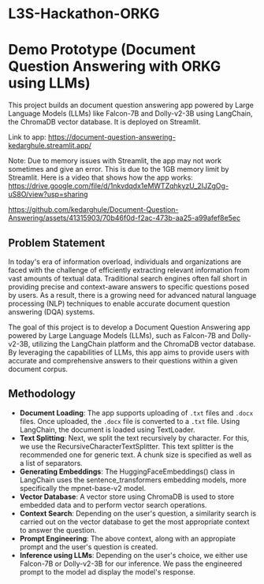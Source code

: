 # L3S-Hackathon-ORKG


# Demo Prototype (Document Question Answering with ORKG using LLMs)

This project builds an document question answering app powered by Large Language Models (LLMs) like Falcon-7B and Dolly-v2-3B using LangChain, the ChromaDB vector database. It is deployed on Streamlit.

Link to app: https://document-question-answering-kedarghule.streamlit.app/

Note: Due to memory issues with Streamlit, the app may not work sometimes and give an error. This is due to the 1GB memory limit by Streamlit. Here is a video that shows how the app works: https://drive.google.com/file/d/1nkvdqdx1eMWTZqhkyzU_2IJZgOg-uS8O/view?usp=sharing


https://github.com/kedarghule/Document-Question-Answering/assets/41315903/70b46f0d-f2ac-473b-aa25-a99afef8e5ec



## Problem Statement

In today's era of information overload, individuals and organizations are faced with the challenge of efficiently extracting relevant information from vast amounts of textual data. Traditional search engines often fall short in providing precise and context-aware answers to specific questions posed by users. As a result, there is a growing need for advanced natural language processing (NLP) techniques to enable accurate document question answering (DQA) systems.

The goal of this project is to develop a Document Question Answering app powered by Large Language Models (LLMs), such as Falcon-7B and Dolly-v2-3B, utilizing the LangChain platform and the ChromaDB vector database. By leveraging the capabilities of LLMs, this app aims to provide users with accurate and comprehensive answers to their questions within a given document corpus.

## Methodology

- **Document Loading**: The app supports uploading of `.txt` files and `.docx` files. Once uploaded, the `.docx` file is converted to a `.txt` file. Using LangChain, the document is loaded using TextLoader.
- **Text Splitting**: Next, we split the text recursively by character. For this, we use the RecursiveCharacterTextSplitter. This text splitter is the recommended one for generic text. A chunk size is specified as well as a list of separators.
- **Generating Embeddings**: The HuggingFaceEmbeddings() class in LangChain uses the sentence_transformers embedding models, more specifically the mpnet-base-v2 model.
- **Vector Database**: A vector store using ChromaDB is used to store embedded data and to perform vector search operations.
- **Context Search**: Depending on the user's question, a similarity search is carried out on the vector database to get the most appropriate context to answer the question.
- **Prompt Engineering**: The above context, along with an appropiate prompt and the user's question is created.
- **Inference using LLMs**: Depending on the user's choice, we either use Falcon-7B or Dolly-v2-3B for our inference. We pass the engineered prompt to the model ad display the model's response.
